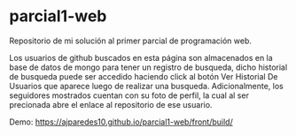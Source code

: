 # parcial1-web
Repositorio de mi solución al primer parcial de programación web.

Los usuarios de github buscados en esta página son almacenados en la base de datos de mongo para tener un registro de busqueda, 
dicho historial de busqueda puede ser accedido haciendo click al botón Ver Historial De Usuarios que aparece luego de realizar 
una busqueda. Adicionalmente, los seguidores mostrados cuentan con su foto de perfil, la cual al ser precionada abre el enlace 
al repositorio de ese usuario.

Demo: https://ajparedes10.github.io/parcial1-web/front/build/

